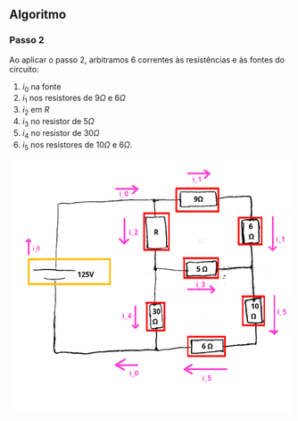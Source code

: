 ## Algoritmo

### Passo 2

<div class="grid-50-50">

<div class="grid-element">

Ao aplicar o passo 2, arbitramos 6 correntes às resistências e às fontes do circuito:

1. $i_{0}$ na fonte
2. $i_{1}$ nos resistores de $9\Omega$ e $6\Omega$
3. $i_{2}$ em $R$
4. $i_{3}$ no resistor de $5\Omega$
5. $i_{4}$ no resistor de $30 \Omega$
6. $i_{5}$ nos resistores de $10\Omega$ e $6\Omega$.

</div>

<div class="grid-element">

<!-- _class: transparent -->
![Identificação dos Nós](./img/passo-2.png)

</div>

</div>
